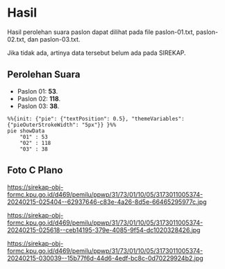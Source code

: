 # Hasil

Hasil perolehan suara paslon dapat dilihat pada file paslon-01.txt, paslon-02.txt, dan paslon-03.txt.

Jika tidak ada, artinya data tersebut belum ada pada SIREKAP.

## Perolehan Suara

 * Paslon 01: **53**.
 * Paslon 02: **118**.
 * Paslon 03: **38**.

```mermaid
%%{init: {"pie": {"textPosition": 0.5}, "themeVariables": {"pieOuterStrokeWidth": "5px"}} }%%
pie showData
    "01" : 53
    "02" : 118
    "03" : 38
```
## Foto C Plano

https://sirekap-obj-formc.kpu.go.id/d469/pemilu/ppwp/31/73/01/10/05/3173011005374-20240215-025404--62937646-c83e-4a26-8d5e-66465295977c.jpg

https://sirekap-obj-formc.kpu.go.id/d469/pemilu/ppwp/31/73/01/10/05/3173011005374-20240215-025618--ceb14195-379e-4085-9f54-dc1020328426.jpg

https://sirekap-obj-formc.kpu.go.id/d469/pemilu/ppwp/31/73/01/10/05/3173011005374-20240215-030039--15b77f6d-44d6-4edf-bc8c-0d70229924b2.jpg
